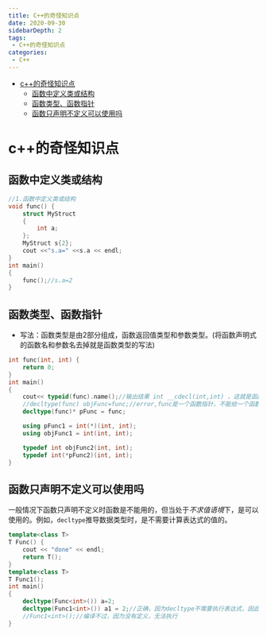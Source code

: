 ```yaml
---
title: C++的奇怪知识点
date: 2020-09-30
sidebarDepth: 2
tags:
 - C++的奇怪知识点
categories:
 - C++
---
```

- [c++的奇怪知识点](#c的奇怪知识点)
  - [函数中定义类或结构](#函数中定义类或结构)
  - [函数类型、函数指针](#函数类型函数指针)
  - [函数只声明不定义可以使用吗](#函数只声明不定义可以使用吗)

# c++的奇怪知识点
## 函数中定义类或结构
```c++
//1.函数中定义类或结构
void func() {
    struct MyStruct
    {
        int a;
    };
    MyStruct s{2};
    cout <<"s.a=" <<s.a << endl;
}
int main()
{
    func();//s.a=2
}
```
## 函数类型、函数指针
- 写法：函数类型是由2部分组成，函数返回值类型和参数类型。(将函数声明式的函数名和参数名去掉就是函数类型的写法)

```c++
int func(int, int) {
    return 0;
}
int main()
{  
    cout<< typeid(func).name();//输出结果 int __cdecl(int,int) ，这就是函数的类型，其中__cdecl是一种函数声明方式，将影响函数名符号表示
    //decltype(func) objFunc=func;//error,func是一个函数指针，不能给一个函数对象
    decltype(func)* pFunc = func;

    using pFunc1 = int(*)(int, int);
    using objFunc1 = int(int, int);

    typedef int objFunc2(int, int);
    typedef int(*pFunc2)(int, int);
}
```
## 函数只声明不定义可以使用吗
一般情况下函数只声明不定义时函数是不能用的，但当处于*不求值语境*下，是可以使用的。例如，`decltype`推导数据类型时，是不需要计算表达式的值的。
```c++
template<class T>
T Func() {
    cout << "done" << endl;
    return T();
}
template<class T>
T Func1();
int main()
{
    decltype(Func<int>()) a=2;
    decltype(Func1<int>()) a1 = 2;//正确，因为decltype不需要执行表达式，因此函数是否定义无所谓
    //Func1<int>();//编译不过，因为没有定义，无法执行  
}
```


